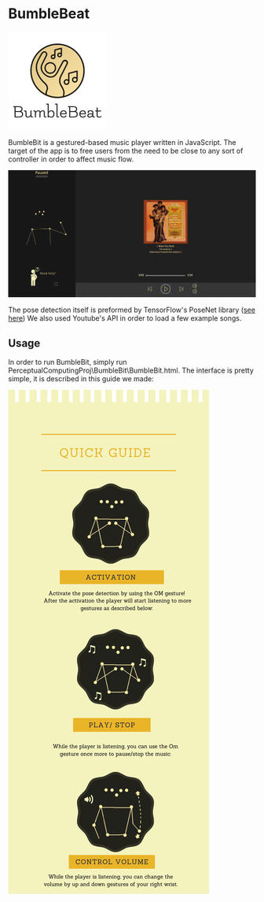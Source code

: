 # BumbleBeat 
![alt text](readmeImages\logo.png "our logo")

BumbleBit is a gestured-based music player written in JavaScript. The target of the app is 
to free users from the need to be close to any sort of controller in order to affect music flow.

![alt text](readmeImages\BumbleBitInAction.png "BumbleBit in action")

The pose detection itself is preformed by TensorFlow's PoseNet library ([see here](https://www.tensorflow.org/lite/models/pose_estimation/overview))
We also used Youtube's API in order to load a few example songs.


## Usage
In order to run BumbleBit, simply run PerceptualComputingProj\BumbleBit\BumbleBit.html. 
The interface is pretty simple, it is described in this guide we made:

![alt text](readmeImages/GuideFinished.png "guide")